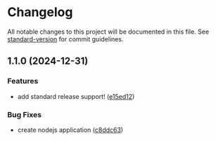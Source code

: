 # Changelog

All notable changes to this project will be documented in this file. See [standard-version](https://github.com/conventional-changelog/standard-version) for commit guidelines.

## 1.1.0 (2024-12-31)


### Features

* add standard release support! ([e15ed12](https://github.com/gr3yj0rd1/auto_changelog/commit/e15ed12939d67711926a347a6421a68421a79c70))


### Bug Fixes

* create nodejs application ([c8ddc63](https://github.com/gr3yj0rd1/auto_changelog/commit/c8ddc63175fddb6b03f27cb5daa217e562935dcb))
